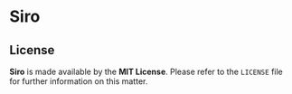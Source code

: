 # Siro


## License

**Siro** is made available by the **MIT License**. Please refer to the `LICENSE`
file for further information on this matter.
